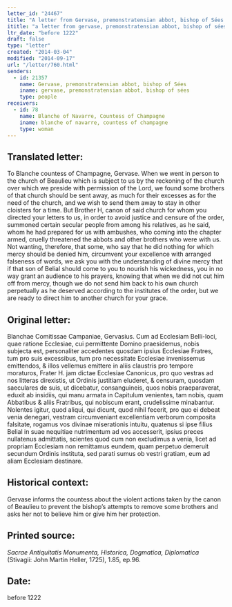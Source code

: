 ```yaml
---
letter_id: "24467"
title: "A letter from Gervase, premonstratensian abbot, bishop of Sées (before 1222)"
ititle: "a letter from gervase, premonstratensian abbot, bishop of sées (before 1222)"
ltr_date: "before 1222"
draft: false
type: "letter"
created: "2014-03-04"
modified: "2014-09-17"
url: "/letter/760.html"
senders:
  - id: 21357
    name: Gervase, premonstratensian abbot, bishop of Sées
    iname: gervase, premonstratensian abbot, bishop of sées
    type: people
receivers:
  - id: 78
    name: Blanche of Navarre, Countess of Champagne
    iname: blanche of navarre, countess of champagne
    type: woman
---
```

<h2> Translated letter:</h2>To Blanche countess of Champagne, Gervase.
When we went in person to the church of Beaulieu which is subject to us by the reckoning of the church over which we preside with permission of the Lord, we found some brothers of that church should be sent away, as much for their excesses as for the need of the church, and we wish to send them away to stay in other cloisters for a time.  But Brother H, canon of said church for whom you directed your letters to us, in order to avoid justice and censure of the order, summoned certain secular people from among his relatives, as he said, whom he had prepared for us with ambushes, who coming into the chapter armed, cruelly threatened the abbots and other brothers who were with us.  Not wanting, therefore, that some, who say that he did nothing for which mercy should be denied him, circumvent your excellence with arranged falseness of words, we ask you with the understanding of divine mercy that if that son of Belial should come to you to nourish his wickedness, you in no way grant an audience to his prayers, knowing that when we did not cut him off from mercy, though we do not send him back to his own church perpetually as he deserved according to the institutes of the order, but we are ready to direct him to another church for your grace.
<h2 class="mt-4"> Original letter:</h2>Blanchae Comitissae Campaniae, Gervasius.
Cum ad Ecclesiam Belli-loci, quae ratione Ecclesiae, cui permittente Domino praesidemus, nobis subjecta est, personaliter accedentes quosdam ipsius Ecclesiae Fratres, tum pro suis excessibus, tum pro necessitate Ecclesiae invenissemus emittendos, & illos vellemus emittere in aliis claustris pro tempore moraturos, Frater H. jam dictae Ecclesiae Canonicus, pro quo vestras ad nos litteras direxistis, ut Ordinis justitiam eluderet, & censuram, quosdam saeculares de suis, ut dicebatur, consanguineis, quos nobis praeparaverat, eduxit ab insidiis, qui manu armata in Capitulum venientes, tam nobis, quam Abbatibus & aliis Fratribus, qui nobiscum erant, crudelissime minabantur.
Nolentes igitur, quod aliqui, qui dicunt, quod nihil fecerit, pro quo ei debeat venia denegari, vestram circumveniant excellentiam verborum composita falsitate, rogamus vos divinae miserationis intuitu, quatenus si ipse filius Belial in suae nequitiae nutrimentum ad vos accesserit, ipsius preces nullatenus admittatis, scientes quod cum non excludimus a venia, licet ad propriam Ecclesiam non remittamus eundem, quam perpetuo demeruit secundum Ordinis instituta, sed parati sumus ob vestri gratiam, eum ad aliam Ecclesiam destinare.
<h2 class="mt-4"> Historical context:</h2>Gervase informs the countess about the violent actions taken by the canon of Beaulieu to prevent the bishop’s attempts to remove some brothers and asks her not to believe him or give him her protection.
<h2 class="mt-4"> Printed source:</h2><p><em>Sacrae Antiquitatis Monumenta, Historica, Dogmatica, Diplomatica</em> (Stivagii: John Martin Heller, 1725), 1.85, ep.96.</p><h2 class="mt-4"> Date:</h2>before 1222